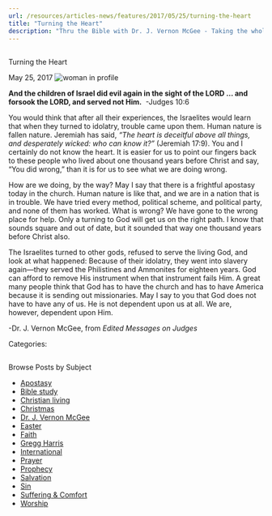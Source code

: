```yaml
---
url: /resources/articles-news/features/2017/05/25/turning-the-heart
title: "Turning the Heart"
description: "Thru the Bible with Dr. J. Vernon McGee - Taking the whole Word to the whole world"
---
```







## 
 Turning the Heart


May 25, 2017
![woman in profile](https://ttb.org/images/default-source/Features-and-News/woman-in-profile.jpg?sfvrsn=e8351d16_0 "woman in profile")




**And the children of Israel did evil again in the sight of the LORD … and forsook the LORD, and served not Him.**  -Judges 10:6  

  

You would think that after all their experiences, the Israelites would learn that when they turned to idolatry, trouble came upon them. Human nature is fallen nature. Jeremiah has said, *“The heart is deceitful above all things, and desperately wicked: who can know it?”* (Jeremiah 17:9). You and I certainly do not know the heart. It is easier for us to point our fingers back to these people who lived about one thousand years before Christ and say, “You did wrong,” than it is for us to see what we are doing wrong.  

  

How are we doing, by the way? May I say that there is a frightful apostasy today in the church. Human nature is like that, and we are in a nation that is in trouble. We have tried every method, political scheme, and political party, and none of them has worked. What is wrong? We have gone to the wrong place for help. Only a turning to God will get us on the right path. I know that sounds square and out of date, but it sounded that way one thousand years before Christ also.   

  

The Israelites turned to other gods, refused to serve the living God, and look at what happened: Because of their idolatry, they went into slavery again—they served the Philistines and Ammonites for eighteen years. God can afford to remove His instrument when that instrument fails Him. A great many people think that God has to have the church and has to have America because it is sending out missionaries. May I say to you that God does not have to have any of us. He is not dependent upon us at all. We are, however, dependent upon Him.  

  

-Dr. J. Vernon McGee, from *Edited Messages on Judges*

Categories: 









## 
 Browse Posts by Subject


* [Apostasy](/resources/articles-news/-in-tags/tags/Apostasy)
* [Bible study](/resources/articles-news/-in-tags/tags/Bible-study)
* [Christian living](/resources/articles-news/-in-tags/tags/Christian-living)
* [Christmas](/resources/articles-news/-in-tags/tags/Christmas)
* [Dr. J. Vernon McGee](/resources/articles-news/-in-tags/tags/Dr-J-Vernon-McGee)
* [Easter](/resources/articles-news/-in-tags/tags/easter)
* [Faith](/resources/articles-news/-in-tags/tags/Faith)
* [Gregg Harris](/resources/articles-news/-in-tags/tags/Gregg-Harris)
* [International](/resources/articles-news/-in-tags/tags/International)
* [Prayer](/resources/articles-news/-in-tags/tags/prayer)
* [Prophecy](/resources/articles-news/-in-tags/tags/Prophecy)
* [Salvation](/resources/articles-news/-in-tags/tags/Salvation)
* [Sin](/resources/articles-news/-in-tags/tags/sin)
* [Suffering & Comfort](/resources/articles-news/-in-tags/tags/Suffering-Comfort)
* [Worship](/resources/articles-news/-in-tags/tags/worship)






